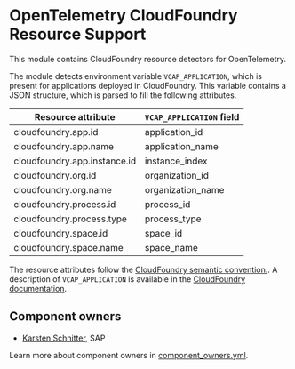 # OpenTelemetry CloudFoundry Resource Support

This module contains CloudFoundry resource detectors for OpenTelemetry.

The module detects environment variable `VCAP_APPLICATION`, which is present for applications deployed in CloudFoundry.
This variable contains a JSON structure, which is parsed to fill the following attributes.

| Resource attribute           | `VCAP_APPLICATION` field |
|------------------------------|--------------------------|
| cloudfoundry.app.id          | application_id           |
| cloudfoundry.app.name        | application_name         |
| cloudfoundry.app.instance.id | instance_index           |
| cloudfoundry.org.id          | organization_id          |
| cloudfoundry.org.name        | organization_name        |
| cloudfoundry.process.id      | process_id               |
| cloudfoundry.process.type    | process_type             |
| cloudfoundry.space.id        | space_id                 |
| cloudfoundry.space.name      | space_name               |

The resource attributes follow the [CloudFoundry semantic convention.](https://github.com/open-telemetry/semantic-conventions/blob/main/docs/resource/cloudfoundry.md).
A description of `VCAP_APPLICATION` is available in the [CloudFoundry documentation](https://docs.cloudfoundry.org/devguide/deploy-apps/environment-variable.html#VCAP-APPLICATION).

## Component owners

- [Karsten Schnitter](https://github.com/KarstenSchnitter), SAP

Learn more about component owners in [component_owners.yml](../.github/component_owners.yml).
